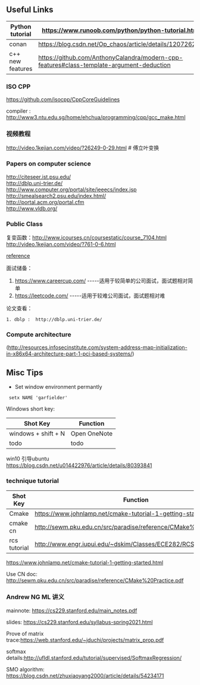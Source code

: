 ## Useful Links 


| Python tutorial |  https://www.runoob.com/python/python-tutorial.html  |
|---------------------|----------|
|conan    |https://blog.csdn.net/Op_chaos/article/details/120726279|
|c++ new features| https://github.com/AnthonyCalandra/modern-cpp-features#class-template-argument-deduction|

### ISO CPP 
<https://github.com/isocpp/CppCoreGuidelines>

compiler : <http://www3.ntu.edu.sg/home/ehchua/programming/cpp/gcc_make.html>

### 视频教程
http://video.1kejian.com/video/?26249-0-29.html  # 傅立叶变换

### Papers on computer science 
http://citeseer.ist.psu.edu/ <br>
http://dblp.uni-trier.de/  <br>
http://www.computer.org/portal/site/ieeecs/index.jsp  <br>
http://smealsearch2.psu.edu/index.html/  <br>
http://portal.acm.org/portal.cfm  <br>
http://www.vldb.org/   <br>

### Public Class
复变函数：http://www.icourses.cn/coursestatic/course_7104.html
http://video.1kejian.com/video/?761-0-6.html

[reference](http://www.blogjava.net/liyong/archive/2010/01/07/84371.html)

面试储备：

   1. https://www.careercup.com/   -----适用于较简单的公司面试，面试题相对简单
   2.  https://leetcode.com/    -----适用于较难公司面试，面试题相对难

论文查看：

    1. dblp :  http://dblp.uni-trier.de/


### Compute architecture
(http://resources.infosecinstitute.com/system-address-map-initialization-in-x86x64-architecture-part-1-pci-based-systems/)



## Misc Tips

* Set window environment permantly 
 ```
  setx NAME 'garfielder'
 ```

Windows short key:

| Shot Key  | Function |
| --------- | -------- |
| windows + shift + N  | Open OneNote |
| todo  | todo |

win10 引导ubuntu
https://blog.csdn.net/u014422976/article/details/80393841

### technique  tutorial 
| Shot Key  | Function |
| --------- | -------- |
| Cmake   | https://www.johnlamp.net/cmake-tutorial-1-getting-started.html |
| cmake cn  | http://sewm.pku.edu.cn/src/paradise/reference/CMake%20Practice.pdf |
|rcs tutorial |  http://www.engr.iupui.edu/~dskim/Classes/ECE282/RCS_Tutorial.pdf |

https://www.johnlamp.net/cmake-tutorial-1-getting-started.html

Use CN doc: http://sewm.pku.edu.cn/src/paradise/reference/CMake%20Practice.pdf

### Andrew NG  ML 讲义
mainnote: https://cs229.stanford.edu/main_notes.pdf

slides: https://cs229.stanford.edu/syllabus-spring2021.html

Prove of matrix trace:https://web.stanford.edu/~jduchi/projects/matrix_prop.pdf

softmax details:http://ufldl.stanford.edu/tutorial/supervised/SoftmaxRegression/

SMO algorithm: https://blog.csdn.net/zhuxiaoyang2000/article/details/54234171
